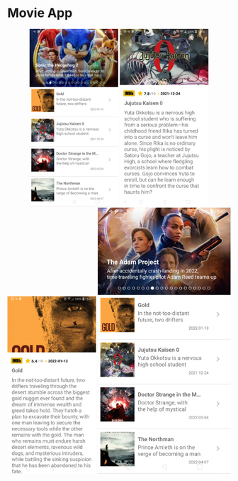 # Movie App



<p align="center">
<a href = ""><img src="https://github.com/mahmut-salih-cicek/The-Move-Iedb-App/blob/main/ss/Screenshot_20220422-154045.png?raw=true" width="200px"></a>
<a href = ""><img src="https://github.com/mahmut-salih-cicek/The-Move-Iedb-App/blob/main/ss/Screenshot_20220422-154054.png?raw=true" width="200px"></a>
<a href = ""><img src="https://github.com/mahmut-salih-cicek/The-Move-Iedb-App/blob/main/ss/Screenshot_20220422-154125.png?raw=true" width="200px"></a>
    <a href = ""><img src="https://github.com/mahmut-salih-cicek/The-Move-Iedb-App/blob/main/ss/Screenshot_20220422-154236.png?raw=true" width="300px"></a>
</p>

